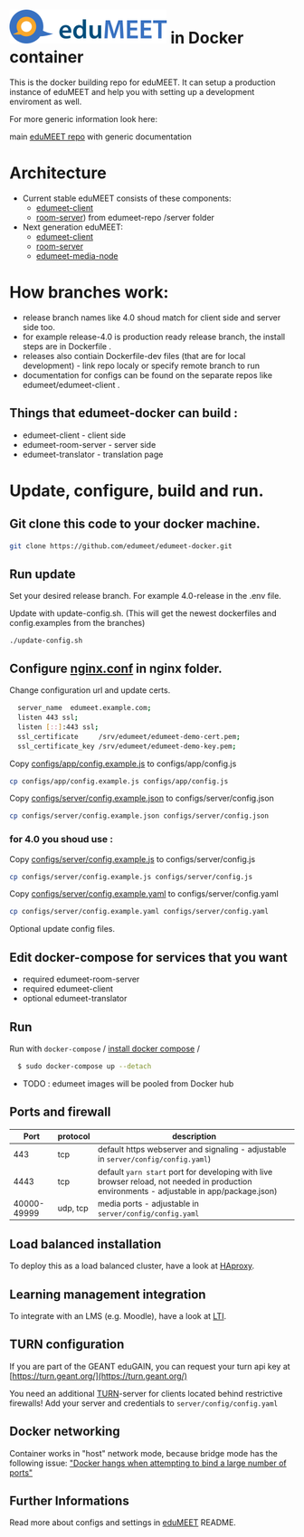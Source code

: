 # ![eduMEET](/images/logo.edumeet.svg) in Docker container
This is the docker building repo for eduMEET. It can setup a production instance of eduMEET and help you with setting up a development enviroment as well.

For more generic information look here:

main [eduMEET repo](https://github.com/edumeet/edumeet) with generic documentation

# Architecture
- Current stable eduMEET consists of these components:
  - [edumeet-client](https://github.com/edumeet/edumeet-client/) 
  - [room-server](https://github.com/edumeet/edumeet/tree/master/server)) from edumeet-repo /server folder
- Next generation eduMEET:
  - [edumeet-client](https://github.com/edumeet/edumeet-client/)
  - [room-server](https://github.com/edumeet/edumeet-room-server)
  - [edumeet-media-node](https://github.com/edumeet/edumeet-media-node)


# How branches work: 
- release branch names like 4.0 shoud match for client side and server side too.
- for example release-4.0 is production ready release branch, the install steps are in Dockerfile .
- releases also contiain Dockerfile-dev files (that are for local development) - link repo localy or specify remote branch to run 
- documentation for configs can be found on the separate repos like edumeet/edumeet-client .  

## Things that edumeet-docker can build :
- edumeet-client - client side
- edumeet-room-server - server side 
- edumeet-translator - translation page 


# Update, configure, build and run.
## Git clone this code to your docker machine.
```bash
git clone https://github.com/edumeet/edumeet-docker.git
```

## Run update  
Set your desired release branch. For example 4.0-release in the .env file.

Update with update-config.sh. (This will get the newest dockerfiles and config.examples from the branches)
```
./update-config.sh
```
## Configure [nginx.conf](https://github.com/edumeet/edumeet-docker/blob/4.x/nginx/nginx.confclient) in nginx folder.
 
Change configuration url and update certs. 
```bash
  server_name  edumeet.example.com; 
  listen 443 ssl;
  listen [::]:443 ssl;
  ssl_certificate     /srv/edumeet/edumeet-demo-cert.pem;
  ssl_certificate_key /srv/edumeet/edumeet-demo-key.pem;
```

Copy [configs/app/config.example.js](https://github.com/edumeet/edumeet-docker/tree/4.x/configs/app) to configs/app/config.js
```bash
cp configs/app/config.example.js configs/app/config.js
```
Copy [configs/server/config.example.json](https://github.com/edumeet/edumeet-docker/tree/4.x/configs/server) to configs/server/config.json
```bash
cp configs/server/config.example.json configs/server/config.json
```

### for 4.0 you shoud use : 
Copy [configs/server/config.example.js](https://github.com/edumeet/edumeet-docker/tree/4.x/configs/server) to configs/server/config.js
```bash
cp configs/server/config.example.js configs/server/config.js
```
Copy [configs/server/config.example.yaml](https://github.com/edumeet/edumeet-docker/tree/4.x/configs/server) to configs/server/config.yaml
```bash
cp configs/server/config.example.yaml configs/server/config.yaml
```

Optional update config files.

## Edit docker-compose for services that you want 
* required  edumeet-room-server
* required  edumeet-client
* optional edumeet-translator


## Run

Run with `docker-compose` 
/ [install docker compose](https://docs.docker.com/compose/install/) /

```sh
  $ sudo docker-compose up --detach
```
- TODO : edumeet images will be pooled from Docker hub

## Ports and firewall
| Port | protocol | description |
| ---- | ----------- | ----------- |
|  443 | tcp | default https webserver and signaling - adjustable in `server/config/config.yaml`) |
| 4443 | tcp | default `yarn start` port for developing with live browser reload, not needed in production environments - adjustable in app/package.json) |
| 40000-49999 | udp, tcp | media ports - adjustable in `server/config/config.yaml` |

## Load balanced installation

To deploy this as a load balanced cluster, have a look at [HAproxy](HAproxy.md).

## Learning management integration

To integrate with an LMS (e.g. Moodle), have a look at [LTI](LTI/LTI.md).

## TURN configuration

If you are part of the GEANT eduGAIN, you can request your turn api key at [https://turn.geant.org/](https://turn.geant.org/)
	
You need an additional [TURN](https://github.com/coturn/coturn)-server for clients located behind restrictive firewalls! 
Add your server and credentials to `server/config/config.yaml`

## Docker networking

Container works in "host" network mode, because bridge mode has the following issue: ["Docker hangs when attempting to bind a large number of ports"](https://success.docker.com/article/docker-compose-and-docker-run-hang-when-binding-a-large-port-range)

## Further Informations

Read more about configs and settings in [eduMEET](https://github.com/edumeet/edumeet) README.

